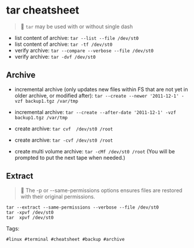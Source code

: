 # tar cheatsheet

> 🧐 `tar` may be used with or without single dash

* list content of archive: `tar --list --file /dev/st0`
* list content of archive: `tar -tf /dev/st0`
* verify archive: `tar --compare --verbose --file /dev/st0`
* verify archive: `tar -dvf /dev/st0`

## Archive

* incremental archive (only updates new files within FS that are not yet in older archive, or modified after): `tar --create --newer '2011-12-1' -vzf backup1.tgz /var/tmp`
* incremental archive: `tar --create --after-date '2011-12-1' -vzf backup1.tgz /var/tmp`

* create archive: `tar cvf  /dev/st0 /root`
* create archive: `tar -cvf /dev/st0 /root`
* create multi volume archive: `tar -cMf /dev/st0 /root` (You will be prompted to put the next tape when needed.)

## Extract

> 🧐 The -p or --same-permissions options ensures files are restored with their
> original permissions.

```
tar --extract --same-permissions --verbose --file /dev/st0
tar -xpvf /dev/st0
tar  xpvf /dev/st0
```

Tags:

    #linux #terminal #cheatsheet #backup #archive
